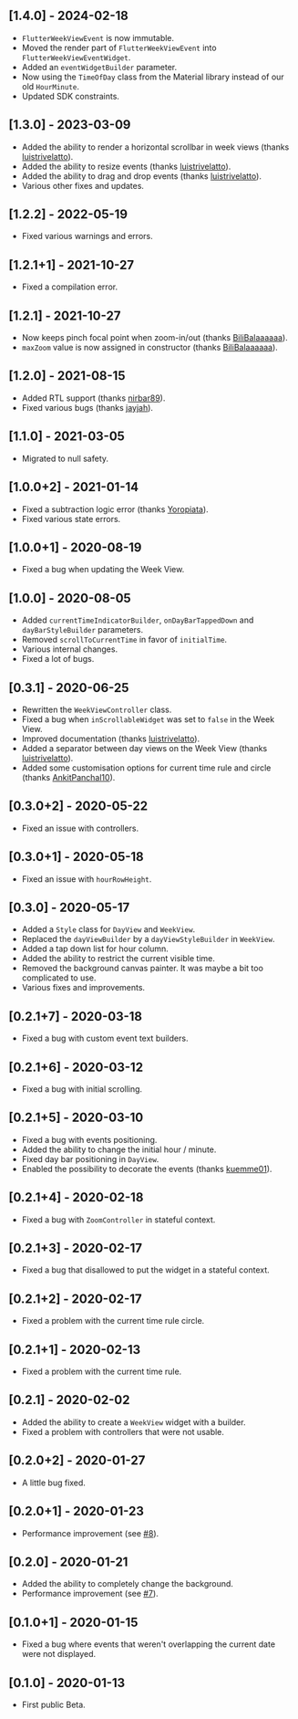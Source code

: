 ## [1.4.0] - 2024-02-18

* `FlutterWeekViewEvent` is now immutable.
* Moved the render part of `FlutterWeekViewEvent` into `FlutterWeekViewEventWidget`.
* Added an `eventWidgetBuilder` parameter.
* Now using the `TimeOfDay` class from the Material library instead of our old `HourMinute`.
* Updated SDK constraints.

## [1.3.0] - 2023-03-09

* Added the ability to render a horizontal scrollbar in week views (thanks [luistrivelatto](https://github.com/luistrivelatto)).
* Added the ability to resize events (thanks [luistrivelatto](https://github.com/luistrivelatto)).
* Added the ability to drag and drop events (thanks [luistrivelatto](https://github.com/luistrivelatto)).
* Various other fixes and updates.

## [1.2.2] - 2022-05-19

* Fixed various warnings and errors.

## [1.2.1+1] - 2021-10-27

* Fixed a compilation error.

## [1.2.1] - 2021-10-27

* Now keeps pinch focal point when zoom-in/out (thanks [BiliBalaaaaaa](https://github.com/BiliBalaaaaaa)).
* `maxZoom` value is now assigned in constructor (thanks [BiliBalaaaaaa](https://github.com/BiliBalaaaaaa)).

## [1.2.0] - 2021-08-15

* Added RTL support (thanks [nirbar89](https://github.com/nirbar89)).
* Fixed various bugs (thanks [jayjah](https://github.com/jayjah)).

## [1.1.0] - 2021-03-05

* Migrated to null safety.

## [1.0.0+2] - 2021-01-14

* Fixed a subtraction logic error (thanks [Yoropiata](https://github.com/Yoropiata)).
* Fixed various state errors.

## [1.0.0+1] - 2020-08-19

* Fixed a bug when updating the Week View.

## [1.0.0] - 2020-08-05

* Added `currentTimeIndicatorBuilder`, `onDayBarTappedDown` and `dayBarStyleBuilder` parameters.
* Removed `scrollToCurrentTime` in favor of `initialTime`.
* Various internal changes.
* Fixed a lot of bugs.

## [0.3.1] - 2020-06-25

* Rewritten the `WeekViewController` class.
* Fixed a bug when `inScrollableWidget` was set to `false` in the Week View.
* Improved documentation (thanks [luistrivelatto](https://github.com/luistrivelatto)).
* Added a separator between day views on the Week View (thanks [luistrivelatto](https://github.com/luistrivelatto)).
* Added some customisation options for current time rule and circle (thanks [AnkitPanchal10](https://github.com/AnkitPanchal10)).

## [0.3.0+2] - 2020-05-22

* Fixed an issue with controllers.

## [0.3.0+1] - 2020-05-18

* Fixed an issue with `hourRowHeight`.

## [0.3.0] - 2020-05-17

* Added a `Style` class for `DayView` and `WeekView`.
* Replaced the `dayViewBuilder` by a `dayViewStyleBuilder` in `WeekView`.
* Added a tap down list for hour column.
* Added the ability to restrict the current visible time.
* Removed the background canvas painter. It was maybe a bit too complicated to use.
* Various fixes and improvements.

## [0.2.1+7] - 2020-03-18

* Fixed a bug with custom event text builders.

## [0.2.1+6] - 2020-03-12

* Fixed a bug with initial scrolling.

## [0.2.1+5] - 2020-03-10

* Fixed a bug with events positioning.
* Added the ability to change the initial hour / minute.
* Fixed day bar positioning in `DayView`.
* Enabled the possibility to decorate the events (thanks [kuemme01](https://github.com/kuemme01)).

## [0.2.1+4] - 2020-02-18

* Fixed a bug with `ZoomController` in stateful context.

## [0.2.1+3] - 2020-02-17

* Fixed a bug that disallowed to put the widget in a stateful context.

## [0.2.1+2] - 2020-02-17

* Fixed a problem with the current time rule circle.

## [0.2.1+1] - 2020-02-13

* Fixed a problem with the current time rule.

## [0.2.1] - 2020-02-02

* Added the ability to create a `WeekView` widget with a builder.
* Fixed a problem with controllers that were not usable.

## [0.2.0+2] - 2020-01-27

* A little bug fixed.

## [0.2.0+1] - 2020-01-23

* Performance improvement (see [#8](https://github.com/Skyost/FlutterWeekView/issues/8)).

## [0.2.0] - 2020-01-21

* Added the ability to completely change the background.
* Performance improvement (see [#7](https://github.com/Skyost/FlutterWeekView/issues/7)).

## [0.1.0+1] - 2020-01-15

* Fixed a bug where events that weren't overlapping the current date were not displayed.

## [0.1.0] - 2020-01-13

* First public Beta.
